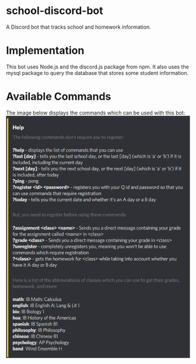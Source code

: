 # school-discord-bot

A Discord bot that tracks school and homework information.

# Implementation

This bot uses Node.js and the discord.js package from npm. It also uses the mysql package to query the database that stores some student information.

# Available Commands

The image below displays the commands which can be used with this bot:
![](demo/help.png)